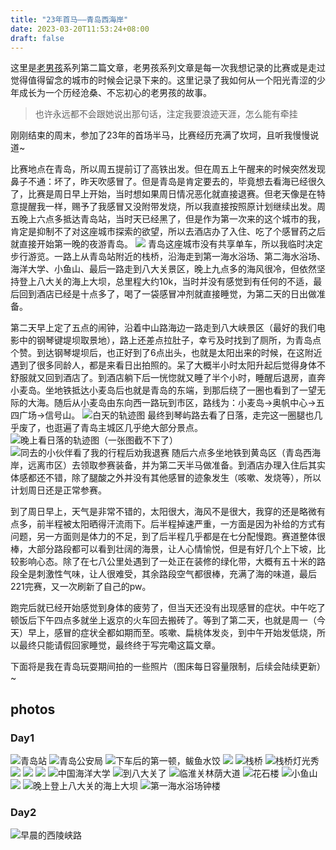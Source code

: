 ```yaml
---
title: "23年首马——青岛西海岸"
date: 2023-03-20T11:53:24+08:00
draft: false
---
```

这里是[老男孩](/oldboy)系列第二篇文章，老男孩系列文章是每一次我想记录的比赛或是走过觉得值得留念的城市的时候会记录下来的。这里记录了我如何从一个阳光青涩的少年成长为一个历经沧桑、不忘初心的老男孩的故事。

> 也许永远都不会跟她说出那句话，注定我要浪迹天涯，怎么能有牵挂


刚刚结束的周末，参加了23年的首场半马，比赛经历充满了坎坷，且听我慢慢说道~

比赛地点在青岛，所以周五提前订了高铁出发。但在周五上午醒来的时候突然发现鼻子不通：坏了，昨天吹感冒了。但是青岛是肯定要去的，毕竟想去看海已经很久了，比赛是周日早上开始，当时想如果周日情况恶化就直接退赛。但老天像是在特意提醒我一样，赐予了我感冒又没附带发烧，所以我直接按照原计划继续出发。周五晚上六点多抵达青岛站，当时天已经黑了，但是作为第一次来的这个城市的我，肯定是抑制不了对这座城市探索的欲望，所以去酒店办了入住、吃了个感冒药之后就直接开始第一晚的夜游青岛。
![](https://s3.bmp.ovh/imgs/2023/03/20/362d6d1cf31dfeae.jpg)
青岛这座城市没有共享单车，所以我临时决定步行游览。一路上从青岛站附近的栈桥，沿海走到第一海水浴场、第二海水浴场、海洋大学、小鱼山、最后一路走到八大关景区，晚上九点多的海风很冷，但依然坚持登上八大关的海上大坝，总里程大约10k，当时并没有感觉到有任何的不适，最后回到酒店已经是十点多了，喝了一袋感冒冲剂就直接睡觉，为第二天的日出做准备。

第二天早上定了五点的闹钟，沿着中山路海边一路走到八大峡景区（最好的我们电影中的钢琴键堤坝取景地），路上还差点拉肚子，幸亏及时找到了厕所，为青岛点个赞。到达钢琴堤坝后，也正好到了6点出头，也就是太阳出来的时候，在这附近遇到了很多同龄人，都是来看日出拍照的。呆了大概半小时太阳升起后觉得身体不舒服就又回到酒店了。到酒店躺下后一恍惚就又睡了半个小时，睡醒后退房，直奔小麦岛。坐地铁抵达小麦岛后也就是青岛的东端，到那后绕了一圈也看到了一望无际的大海。随后从小麦岛由东向西一路玩到市区，路线为：小麦岛->奥帆中心->五四广场->信号山。
![](https://s3.bmp.ovh/imgs/2023/03/20/7bd38854fea56a07.jpg "白天的轨迹图")
最终到琴屿路去看了日落，走完这一圈腿也几乎废了，也逛遍了青岛主城区几乎绝大部分景点。
![](https://s3.bmp.ovh/imgs/2023/03/20/7e0082bb9bbe61c2.jpg "晚上看日落的轨迹图（一张图截不下了）")
![](https://s3.bmp.ovh/imgs/2023/03/20/ab6fc22e15f785a0.jpeg "同去的小伙伴看了我的行程后劝我退赛")
随后六点多坐地铁到黄岛区（青岛西海岸，远离市区）去领取参赛装备，并为第二天半马做准备。到酒店办理入住后其实体感都还不错，除了腿酸之外并没有其他感冒的迹象发生（咳嗽、发烧等），所以计划周日还是正常参赛。

到了周日早上，天气是非常不错的，太阳很大，海风不是很大，我穿的还是略微有点多，前半程被太阳晒得汗流雨下。后半程掉速严重，一方面是因为补给的方式有问题，另一方面则是体力的不足，到了后半程几乎都是在七分配慢跑。赛道整体很棒，大部分路段都可以看到壮阔的海景，让人心情愉悦，但是有好几个上下坡，比较影响心态。除了在七八公里处遇到了一处正在装修的绿化带，大概有五十米的路段全是刺激性气味，让人很难受，其余路段空气都很棒，充满了海的味道，最后221完赛，又一次刷新了自己的pw。

跑完后就已经开始感觉到身体的疲劳了，但当天还没有出现感冒的症状。中午吃了顿饭后下午四点多就坐上返京的火车回去搬砖了。等到了第二天，也就是周一（今天）早上，感冒的症状全都如期而至。咳嗽、扁桃体发炎，到中午开始发低烧，所以最终只能请假回家睡觉，最终终于写完嘞这篇文章。

下面将是我在青岛玩耍期间拍的一些照片（图床每日容量限制，后续会陆续更新）~

## photos

### Day1
![](https://s3.bmp.ovh/imgs/2023/03/20/a18e4cecbab12de1.jpg "青岛站")
![](https://s3.bmp.ovh/imgs/2023/03/20/6ee0b0a3a9c17132.jpg "青岛公安局")
![](https://s3.bmp.ovh/imgs/2023/03/20/65e251e845f332e9.jpg "下车后的第一顿，鲅鱼水饺")
![](https://s3.bmp.ovh/imgs/2023/03/20/20798edbb90449e4.jpg)
![](https://s3.bmp.ovh/imgs/2023/03/20/8d66685056fc3d97.jpg "栈桥")
![](https://s3.bmp.ovh/imgs/2023/03/20/1442bf4501d59ffa.jpg "栈桥灯光秀")
![](https://s3.bmp.ovh/imgs/2023/03/20/631b2012d0e33557.jpg)
![](https://s3.bmp.ovh/imgs/2023/03/20/0f873dce75dfe83c.jpg)
![](https://s3.bmp.ovh/imgs/2023/03/20/4dff233d9c165237.jpg)
![](https://s3.bmp.ovh/imgs/2023/03/20/e639276308e62a8f.jpg "中国海洋大学")
![](https://s3.bmp.ovh/imgs/2023/03/20/12212892726e6960.jpg "到八大关了")
![](https://s3.bmp.ovh/imgs/2023/03/20/e6fda3a34c000f4f.jpg "临淮关林荫大道")
![](https://s3.bmp.ovh/imgs/2023/03/20/eec8072355aa3d3f.jpg "花石楼")
![](https://s3.bmp.ovh/imgs/2023/03/20/d30f0c5bf6206a7c.jpg "小鱼山")
![](https://s3.bmp.ovh/imgs/2023/03/20/7ae2c4772f39ec88.jpg)
![](https://s3.bmp.ovh/imgs/2023/03/20/d3b829be6782bd74.jpg "晚上登上八大关的海上大坝")
![](https://s3.bmp.ovh/imgs/2023/03/20/6e92423d03537ca6.jpg "第一海水浴场钟楼")

### Day2
![](https://s3.bmp.ovh/imgs/2023/03/20/14cdb50a21c32781.jpg "早晨的西陵峡路")




